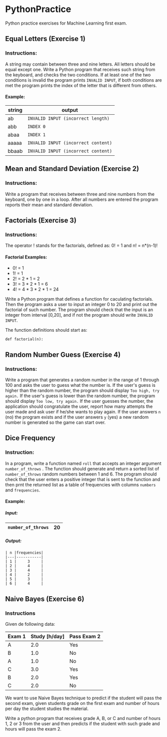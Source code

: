 # PythonPractice
Python practice exercises for Machine Learning first exam.

## Equal Letters (Exercise 1)

### Instructions:
A string may contain between three and nine letters. All letters should be equal except one. Write a Python program that receives such string from the keyboard, and checks the two conditions. If at least one of the two conditions is invalid the program prints `INVALID INPUT`, if both conditions are met the program prints the index of the letter that is different from others. 

#### Example:

|string|output|
|------|------|
|ab|`INVALID INPUT (incorrect length)`|
|abb|`INDEX 0`|
|abaa|`INDEX 1`|
|aaaaa|`INVALID INPUT (incorrect content)`|
|bbaab|`INVALID INPUT (incorrect content)`|

## Mean and Standard Deviation (Exercise 2)

### Instructions:
Write a program that receives between three and nine numbers from the keyboard, one by one in a loop. After all numbers are entered the program reports their mean and standard deviation.

## Factorials (Exercise 3)

### Instructions:
The operator ! stands for the factorials, defined as: 0! = 1 and n! = n*(n-1)!

#### Factorial Examples:
- 0! = 1
- 1! = 1
- 2! = 2 * 1 = 2
- 3! = 3 * 2 * 1 = 6
- 4! = 4 * 3 * 2 * 1 = 24

Write a Python program that defines a function for caculating factorials. Then the program asks a user to input an integer 0 to 20 and print out the factorial of such number. The program should check that the input is an integer from interval [0,20], and if not the program should write `INVALID INPUT`.

The function definitions should start as:

```def factorial(n):```

## Random Number Guess (Exercise 4)

### Instructions:
Write a program that generates a random number in the range of 1 through 100 and asks the user to guess what the number is. If the user's guess is higher than the random number, the program should display `Too high, try again.` If the user's guess is lower than the random number, the program should display `Too low, try again.` If the user guesses the number, the application should congratulate the user, report how many attempts the user made and ask user if he/she wants to play again. If the user answers `n` (no) the program exists and if the user answers `y` (yes) a new random number is generated so the game can start over.

## Dice Frequency
### Instruction:
In a program, write a function named `roll` that accepts an integer argument `number_of_throws` . The function should generate and return a sorted list of `number_of_throws` random numbers between 1 and 6. The program should check that the user enters a positive integer that is sent to the function and then prnt the returned list as a table of frequencies with columns `numbers` and `frequencies`.

#### Example:
##### Input:
|`number_of_throws`|20|
|----------------|--|

##### Output:
```
| n |frequencies|
|---|-----------|
| 1 |     3     |
| 2 |     4     |
| 3 |     4     |
| 4 |     2     |
| 5 |     3     |
| 6 |     4     |
```
## Naive Bayes (Exercise 6)
### Instructions
Given de following data:

|Exam 1|Study [h/day]|Pass Exam 2|
|------|-------------|-----------|
|A|2.0|Yes|
|B|1.0|No|
|A|1.0|No|
|C|3.0|Yes|
|B|2.0|Yes|
|C|2.0|No|

We want to use Naive Bayes technique to predict if the student will pass the second exam, given students grade on the first exam and number of hours per day the student studies the material.

Write a python program that receives grade A, B, or C and number of hours 1, 2 or 3 from the user and then predicts if the student with such grade and hours will pass the exam 2.
